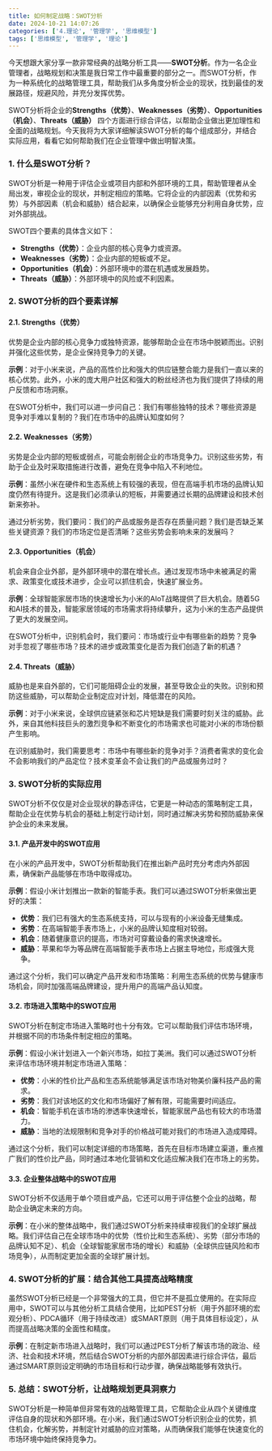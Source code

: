 ```yaml
---
title: 如何制定战略：SWOT分析
date: 2024-10-21 14:07:26
categories: ['4.理论', '管理学', '思维模型']
tags: ['思维模型', '管理学', '理论']
---
```


今天想跟大家分享一款非常经典的战略分析工具——**SWOT分析**。作为一名企业管理者，战略规划和决策是我日常工作中最重要的部分之一。而SWOT分析，作为一种系统化的战略管理工具，帮助我们从多角度分析企业的现状，找到最佳的发展路径，规避风险，并充分发挥优势。

SWOT分析将企业的**Strengths（优势）**、**Weaknesses（劣势）**、**Opportunities（机会）**、**Threats（威胁）** 四个方面进行综合评估，以帮助企业做出更加理性和全面的战略规划。今天我将为大家详细解读SWOT分析的每个组成部分，并结合实际应用，看看它如何帮助我们在企业管理中做出明智决策。
  
  
### 1. **什么是SWOT分析？**

SWOT分析是一种用于评估企业或项目内部和外部环境的工具，帮助管理者从全局出发，审视企业的现状，并制定相应的策略。它将企业的内部因素（优势和劣势）与外部因素（机会和威胁）结合起来，以确保企业能够充分利用自身优势，应对外部挑战。

SWOT四个要素的具体含义如下：

- **Strengths（优势）**：企业内部的核心竞争力或资源。
- **Weaknesses（劣势）**：企业内部的短板或不足。
- **Opportunities（机会）**：外部环境中的潜在机遇或发展趋势。
- **Threats（威胁）**：外部环境中的风险或不利因素。
  
  
### 2. **SWOT分析的四个要素详解**

  
  
#### 2.1. **Strengths（优势）**

优势是企业内部的核心竞争力或独特资源，能够帮助企业在市场中脱颖而出。识别并强化这些优势，是企业保持竞争力的关键。

**示例**：对于小米来说，产品的高性价比和强大的供应链整合能力是我们一直以来的核心优势。此外，小米的庞大用户社区和强大的粉丝经济也为我们提供了持续的用户反馈和市场洞察。

在SWOT分析中，我们可以进一步问自己：我们有哪些独特的技术？哪些资源是竞争对手难以复制的？我们在市场中的品牌认知度如何？
  
  
#### 2.2. **Weaknesses（劣势）**

劣势是企业内部的短板或弱点，可能会削弱企业的市场竞争力。识别这些劣势，有助于企业及时采取措施进行改善，避免在竞争中陷入不利地位。

**示例**：虽然小米在硬件和生态系统上有较强的表现，但在高端手机市场的品牌认知度仍然有待提升。这是我们必须承认的短板，并需要通过长期的品牌建设和技术创新来弥补。

通过分析劣势，我们要问：我们的产品或服务是否存在质量问题？我们是否缺乏某些关键资源？我们的市场定位是否清晰？这些劣势会影响未来的发展吗？
  
  
#### 2.3. **Opportunities（机会）**

机会来自企业外部，是外部环境中的潜在增长点。通过发现市场中未被满足的需求、政策变化或技术进步，企业可以抓住机会，快速扩展业务。

**示例**：全球智能家居市场的快速增长为小米的AIoT战略提供了巨大机会。随着5G和AI技术的普及，智能家居领域的市场需求将持续攀升，这为小米的生态产品提供了更大的发展空间。

在SWOT分析中，识别机会时，我们要问：市场或行业中有哪些新的趋势？竞争对手忽视了哪些市场？技术的进步或政策变化是否为我们创造了新的机遇？
  
  
#### 2.4. **Threats（威胁）**

威胁也是来自外部的，它们可能阻碍企业的发展，甚至导致企业的失败。识别和预防这些威胁，可以帮助企业制定应对计划，降低潜在的风险。

**示例**：对于小米来说，全球供应链紧张和芯片短缺是我们需要时刻关注的威胁。此外，来自其他科技巨头的激烈竞争和不断变化的市场需求也可能对小米的市场份额产生影响。

在识别威胁时，我们需要思考：市场中有哪些新的竞争对手？消费者需求的变化会不会影响我们的产品定位？技术变革会不会让我们的产品或服务过时？
  
  
### 3. **SWOT分析的实际应用**

SWOT分析不仅仅是对企业现状的静态评估，它更是一种动态的策略制定工具，帮助企业在优势与机会的基础上制定行动计划，同时通过解决劣势和预防威胁来保护企业的未来发展。
  
  
#### 3.1. **产品开发中的SWOT应用**

在小米的产品开发中，SWOT分析帮助我们在推出新产品时充分考虑内外部因素，确保新产品能够在市场中取得成功。

**示例**：假设小米计划推出一款新的智能手表。我们可以通过SWOT分析来做出更好的决策：
- **优势**：我们已有强大的生态系统支持，可以与现有的小米设备无缝集成。
- **劣势**：在高端智能手表市场上，小米的品牌认知度相对较弱。
- **机会**：随着健康意识的提高，市场对可穿戴设备的需求快速增长。
- **威胁**：苹果和华为等品牌在高端智能手表市场上占据主导地位，形成强大竞争。

通过这个分析，我们可以确定产品开发和市场策略：利用生态系统的优势与健康市场机会，同时加强高端品牌建设，提升用户的高端产品认知度。
  
  
#### 3.2. **市场进入策略中的SWOT应用**

SWOT分析在制定市场进入策略时也十分有效。它可以帮助我们评估市场环境，并根据不同的市场条件制定相应的策略。

**示例**：假设小米计划进入一个新兴市场，如拉丁美洲。我们可以通过SWOT分析来评估市场环境并制定市场进入策略：
- **优势**：小米的性价比产品和生态系统能够满足该市场对物美价廉科技产品的需求。
- **劣势**：我们对该地区的文化和市场偏好了解有限，可能需要时间适应。
- **机会**：智能手机在该市场的渗透率快速增长，智能家居产品也有较大的市场潜力。
- **威胁**：当地的法规限制和竞争对手的价格战可能对我们的市场进入造成障碍。

通过这个分析，我们可以制定详细的市场策略，首先在目标市场建立渠道，重点推广我们的性价比产品，同时通过本地化营销和文化适应解决我们在市场上的劣势。
  
  
#### 3.3. **企业整体战略中的SWOT应用**

SWOT分析不仅适用于单个项目或产品，它还可以用于评估整个企业的战略，帮助企业确定未来的方向。

**示例**：在小米的整体战略中，我们通过SWOT分析来持续审视我们的全球扩展战略。我们评估自己在全球市场中的优势（性价比和生态系统）、劣势（部分市场的品牌认知不足）、机会（全球智能家居市场的增长）和威胁（全球供应链风险和市场竞争），从而制定更加全面的全球扩展计划。
  
  
### 4. **SWOT分析的扩展：结合其他工具提高战略精度**

虽然SWOT分析已经是一个非常强大的工具，但它并不是孤立使用的。在实际应用中，SWOT可以与其他分析工具结合使用，比如PEST分析（用于外部环境的宏观分析）、PDCA循环（用于持续改进）或SMART原则（用于具体目标设定），从而提高战略决策的全面性和精度。

**示例**：在制定新市场进入战略时，我们可以通过PEST分析了解该市场的政治、经济、社会和技术环境，然后结合SWOT分析的内部外部因素进行综合评估，最后通过SMART原则设定明确的市场目标和行动步骤，确保战略能够有效执行。
  
  
### 5. **总结：SWOT分析，让战略规划更具洞察力**

SWOT分析是一种简单但非常有效的战略管理工具，它帮助企业从四个关键维度评估自身的现状和外部环境。在小米，我们通过SWOT分析识别企业的优势，抓住机会，化解劣势，并制定针对威胁的应对策略，从而确保我们能够在快速变化的市场环境中始终保持竞争力。

